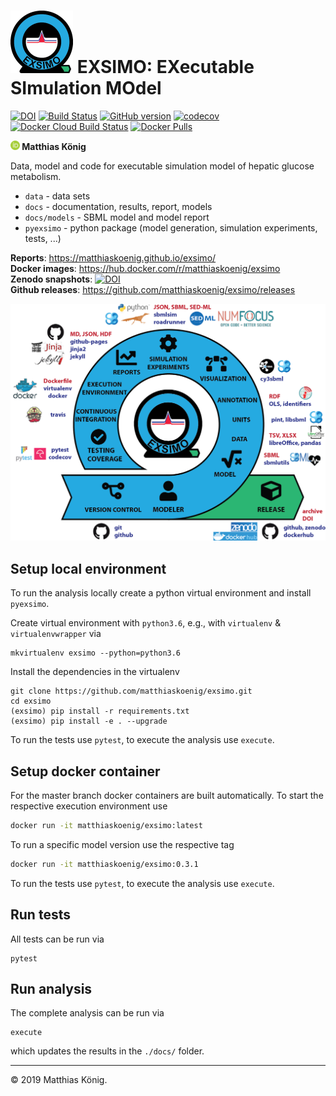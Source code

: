 <h1><img src="./docs/images/exsimo_logo_200.png" height="100" /> EXSIMO: EXecutable SImulation MOdel</h1>

[![DOI](https://zenodo.org/badge/DOI/10.5281/zenodo.3596068.svg)](https://doi.org/10.5281/zenodo.3596068)
[![Build Status](https://travis-ci.org/matthiaskoenig/exsimo.svg?branch=develop)](https://travis-ci.org/matthiaskoenig/exsimo)
[![GitHub version](https://badge.fury.io/gh/matthiaskoenig%2Fexsimo.svg)](https://badge.fury.io/gh/matthiaskoenig%2Fexsimo)
[![codecov](https://codecov.io/gh/matthiaskoenig/exsimo/branch/develop/graph/badge.svg)](https://codecov.io/gh/matthiaskoenig/exsimo)
[![Docker Cloud Build Status](https://img.shields.io/docker/cloud/build/matthiaskoenig/exsimo)](https://hub.docker.com/repository/docker/matthiaskoenig/exsimo)
[![Docker Pulls](https://img.shields.io/docker/pulls/matthiaskoenig/exsimo)](https://hub.docker.com/repository/docker/matthiaskoenig/exsimo)

<b><a href="https://orcid.org/0000-0003-1725-179X" title="https://orcid.org/0000-0003-1725-179X"><img src="./docs/images/orcid.png" height="15"/></a> Matthias König</b>

Data, model and code for executable simulation model of hepatic glucose metabolism.

* `data` - data sets
* `docs` - documentation, results, report, models
* `docs/models` - SBML model and model report
* `pyexsimo` - python package (model generation, simulation experiments, tests, ...)

**Reports**: https://matthiaskoenig.github.io/exsimo/  
**Docker images**: https://hub.docker.com/r/matthiaskoenig/exsimo  
**Zenodo snapshots**: [![DOI](https://zenodo.org/badge/DOI/10.5281/zenodo.3596068.svg)](https://doi.org/10.5281/zenodo.3596068)  
**Github releases**: https://github.com/matthiaskoenig/exsimo/releases  
 
<img src="./docs/images/exsimo_overview.png" width="600" />

## Setup local environment
To run the analysis locally create a python virtual environment and install `pyexsimo`. 

Create virtual environment with `python3.6`, e.g., with `virtualenv` & `virtualenvwrapper` via
```
mkvirtualenv exsimo --python=python3.6
```
Install the dependencies in the virtualenv
```
git clone https://github.com/matthiaskoenig/exsimo.git
cd exsimo
(exsimo) pip install -r requirements.txt
(exsimo) pip install -e . --upgrade
```
To run the tests use `pytest`, to execute the analysis use `execute`.

## Setup docker container
For the master branch docker containers are built automatically. To start the respective execution environment use

```bash
docker run -it matthiaskoenig/exsimo:latest
```
To run a specific model version use the respective tag
```bash
docker run -it matthiaskoenig/exsimo:0.3.1
```
To run the tests use `pytest`, to execute the analysis use `execute`.

## Run tests
All tests can be run via
```
pytest
```

## Run analysis
The complete analysis can be run via
```
execute
```
which updates the results in the `./docs/` folder.

----
&copy; 2019 Matthias König.